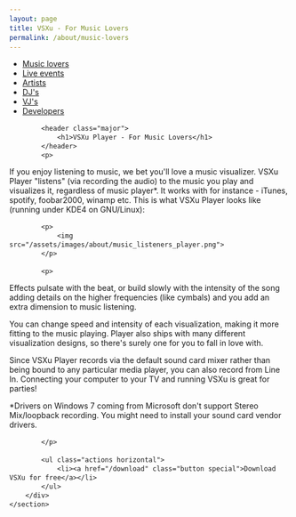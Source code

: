 ```yaml
---
layout: page
title: VSXu - For Music Lovers
permalink: /about/music-lovers
---
```

<div id="main" class="alt">
    <section id="one">
        <div class="inner">
            <ul class="actions horizontal">
                <li><a href="/about/music-lovers" class="button special">Music lovers</a></li>
                <li><a href="/about/live-events" class="button">Live events</a></li>
                <li><a href="/about/artists" class="button">Artists</a></li>
                <li><a href="/about/djs" class="button">DJ's</a></li>
                <li><a href="/about/vjs" class="button">VJ's</a></li>
                <li><a href="/about/developers" class="button">Developers</a></li>
            </ul>

            <header class="major">
                <h1>VSXu Player - For Music Lovers</h1>
            </header>
            <p>
If you enjoy listening to music, we bet you'll love a music visualizer. VSXu Player "listens" (via recording the audio) to the music you play and visualizes it, regardless of music player*.
It works with for instance - iTunes, spotify, foobar2000, winamp etc.
This is what VSXu Player looks like (running under KDE4 on GNU/Linux):
            </p>
            
            <p>
                <img src="/assets/images/about/music_listeners_player.png">
            </p>
            
            <p>
Effects pulsate with the beat, or build slowly with the intensity of the song adding details on the higher frequencies (like cymbals) and you add an extra dimension to music listening.

You can change speed and intensity of each visualization, making it more fitting to the music playing. Player also ships with many different visualization designs, so there's surely one for you to fall in love with.

Since VSXu Player records via the default sound card mixer rather than being bound to any particular media player, you can also record from Line In. Connecting your computer to your TV and running VSXu is great for parties!

*Drivers on Windows 7 coming from Microsoft don't support Stereo Mix/loopback recording. You might need to install your sound card vendor drivers.

            </p>
            
            <ul class="actions horizontal">
                <li><a href="/download" class="button special">Download VSXu for free</a></li>
            </ul>
        </div>
    </section>
</div>
